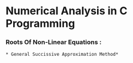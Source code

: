 # Numerical Analysis in C Programming
### Roots Of Non-Linear Equations : ###
    
    * General Succissive Approximation Method*
        

